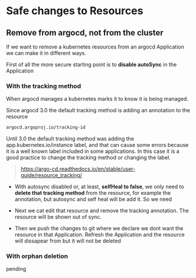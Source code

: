 # Safe changes to Resources

## Remove from argocd, not from the cluster

If we want to remove a kubernetes resources from an argocd Application we can make it in different ways.

First of all the more secure starting point is to **disable autoSync** in the Application

### With the tracking method

When argocd manages a kubernetes marks it to know it is being managed.

Since argocd 3.0 the default tracking method is adding an annotation to the resource

```txt
argocd.argoproj.io/tracking-id
```

Until 3.0 the default tracking method was adding the app.kubernetes.io/instance label, and that can cause some errors because it is a well known label included in some applications. In this case it is a good practice to change the tracking method or changing the label.

> <https://argo-cd.readthedocs.io/en/stable/user-guide/resource_tracking/>

- With autosync disabled or, at least, **selfHeal to false**, we only need to **delete that tracking method** from the resource, for example the annotation, but autosync and self heal will be add it. So we need

- Next we cat edit that resource and remove the tracking annotation. The resource will be shown out of sync.

- Then we push the changes to git where we declare we dont want the resource in that Application. Refresh the Application and the resource will dissapear from but it will not be deleted

### With orphan deletion

pending
